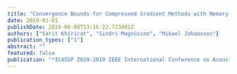 ```yaml
---
title: "Convergence Bounds for Compressed Gradient Methods with Memory Based Error Compensation"
date: 2019-01-01
publishDate: 2019-06-08T13:16:22.723401Z
authors: ["Sarit Khirirat", "Sindri Magnússon", "Mikael Johansson"]
publication_types: ["1"]
abstract: ""
featured: false
publication: "*ICASSP 2019-2019 IEEE International Conference on Acoustics, Speech and Signal Processing (ICASSP)*"
---
```


